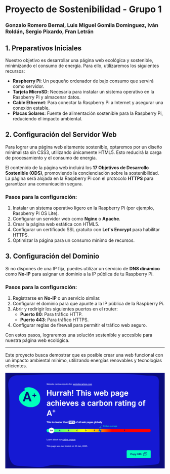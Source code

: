 # Proyecto de Sostenibilidad - Grupo 1
### Gonzalo Romero Bernal, Luis Miguel Gomila Dominguez, Iván Roldán, Sergio Pixardo, Fran Letrán

## 1. Preparativos Iniciales

Nuestro objetivo es desarrollar una página web ecológica y sostenible, minimizando el consumo de energía. Para ello, utilizaremos los siguientes recursos:

- **Raspberry Pi**: Un pequeño ordenador de bajo consumo que servirá como servidor.
- **Tarjeta MicroSD**: Necesaria para instalar un sistema operativo en la Raspberry Pi y almacenar datos.
- **Cable Ethernet**: Para conectar la Raspberry Pi a Internet y asegurar una conexión estable.
- **Placas Solares**: Fuente de alimentación sostenible para la Raspberry Pi, reduciendo el impacto ambiental.

## 2. Configuración del Servidor Web

Para lograr una página web altamente sostenible, optaremos por un diseño minimalista sin CSS3, utilizando únicamente HTML5. Esto reducirá la carga de procesamiento y el consumo de energía.

El contenido de la página web incluirá los **17 Objetivos de Desarrollo Sostenible (ODS)**, promoviendo la concienciación sobre la sostenibilidad. La página será alojada en la Raspberry Pi con el protocolo **HTTPS** para garantizar una comunicación segura.

### Pasos para la configuración:
1. Instalar un sistema operativo ligero en la Raspberry Pi (por ejemplo, Raspberry Pi OS Lite).
2. Configurar un servidor web como **Nginx** o **Apache**.
3. Crear la página web estática con HTML5.
4. Configurar un certificado SSL gratuito con **Let's Encrypt** para habilitar HTTPS.
5. Optimizar la página para un consumo mínimo de recursos.

## 3. Configuración del Dominio

Si no dispones de una IP fija, puedes utilizar un servicio de **DNS dinámico** como **No-IP** para asignar un dominio a la IP pública de tu Raspberry Pi.

### Pasos para la configuración:
1. Registrarse en **No-IP** o un servicio similar.
2. Configurar el dominio para que apunte a la IP pública de la Raspberry Pi.
3. Abrir y redirigir los siguientes puertos en el router:
   - **Puerto 80**: Para tráfico HTTP.
   - **Puerto 443**: Para tráfico HTTPS.
4. Configurar reglas de firewall para permitir el tráfico web seguro.

Con estos pasos, lograremos una solución sostenible y accesible para nuestra página web ecológica.

---

Este proyecto busca demostrar que es posible crear una web funcional con un impacto ambiental mínimo, utilizando energías renovables y tecnologías eficientes.

![estadisticasconsumo.png](estadisticasconsumo.png)
